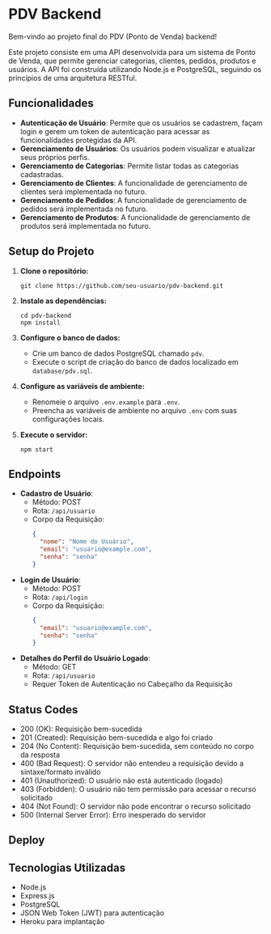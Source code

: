 # PDV Backend

Bem-vindo ao projeto final do PDV (Ponto de Venda) backend!

Este projeto consiste em uma API desenvolvida para um sistema de Ponto de Venda, que permite gerenciar categorias, clientes, pedidos, produtos e usuários. A API foi construída utilizando Node.js e PostgreSQL, seguindo os princípios de uma arquitetura RESTful.

## Funcionalidades

- **Autenticação de Usuário**: Permite que os usuários se cadastrem, façam login e gerem um token de autenticação para acessar as funcionalidades protegidas da API.
- **Gerenciamento de Usuários**: Os usuários podem visualizar e atualizar seus próprios perfis.
- **Gerenciamento de Categorias**: Permite listar todas as categorias cadastradas.
- **Gerenciamento de Clientes**: A funcionalidade de gerenciamento de clientes será implementada no futuro.
- **Gerenciamento de Pedidos**: A funcionalidade de gerenciamento de pedidos será implementada no futuro.
- **Gerenciamento de Produtos**: A funcionalidade de gerenciamento de produtos será implementada no futuro.

## Setup do Projeto

1. **Clone o repositório:**

   ```
   git clone https://github.com/seu-usuario/pdv-backend.git
   ```

2. **Instale as dependências:**

   ```
   cd pdv-backend
   npm install
   ```

3. **Configure o banco de dados:**

   - Crie um banco de dados PostgreSQL chamado `pdv`.
   - Execute o script de criação do banco de dados localizado em `database/pdv.sql`.

4. **Configure as variáveis de ambiente:**

   - Renomeie o arquivo `.env.example` para `.env`.
   - Preencha as variáveis de ambiente no arquivo `.env` com suas configurações locais.

5. **Execute o servidor:**
   ```
   npm start
   ```

## Endpoints

- **Cadastro de Usuário**:
  - Método: POST
  - Rota: `/api/usuario`
  - Corpo da Requisição:
    ```json
    {
      "nome": "Nome do Usuário",
      "email": "usuario@example.com",
      "senha": "senha"
    }
    ```
- **Login de Usuário**:
  - Método: POST
  - Rota: `/api/login`
  - Corpo da Requisição:
    ```json
    {
      "email": "usuario@example.com",
      "senha": "senha"
    }
    ```
- **Detalhes do Perfil do Usuário Logado**:
  - Método: GET
  - Rota: `/api/usuario`
  - Requer Token de Autenticação no Cabeçalho da Requisição

## Status Codes

- 200 (OK): Requisição bem-sucedida
- 201 (Created): Requisição bem-sucedida e algo foi criado
- 204 (No Content): Requisição bem-sucedida, sem conteúdo no corpo da resposta
- 400 (Bad Request): O servidor não entendeu a requisição devido a sintaxe/formato inválido
- 401 (Unauthorized): O usuário não está autenticado (logado)
- 403 (Forbidden): O usuário não tem permissão para acessar o recurso solicitado
- 404 (Not Found): O servidor não pode encontrar o recurso solicitado
- 500 (Internal Server Error): Erro inesperado do servidor

## Deploy

## Tecnologias Utilizadas

- Node.js
- Express.js
- PostgreSQL
- JSON Web Token (JWT) para autenticação
- Heroku para implantação
